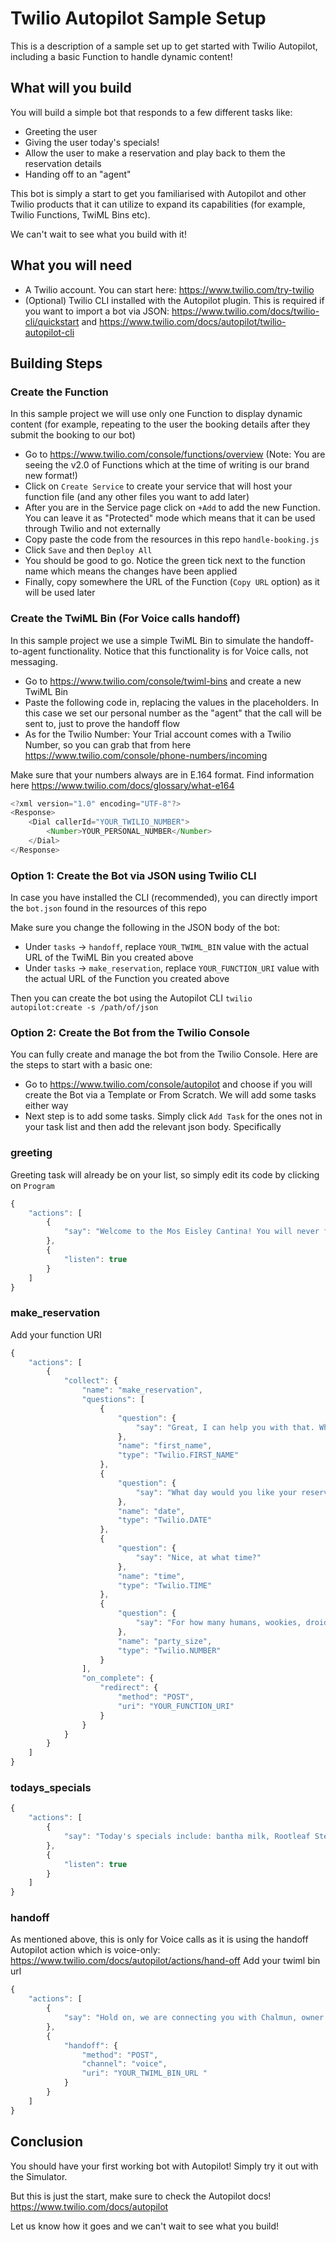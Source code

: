 # Twilio Autopilot Sample Setup
This is a description of a sample set up to get started with Twilio Autopilot, including a basic Function to handle dynamic content!

## What will you build
You will build a simple bot that responds to a few different tasks like:
* Greeting the user
* Giving the user today's specials!
* Allow the user to make a reservation and play back to them the reservation details
* Handing off to an "agent"

This bot is simply a start to get you familiarised with Autopilot and other Twilio products that it can utilize to expand its capabilities (for example, Twilio Functions, TwiML Bins etc).

We can't wait to see what you build with it!

## What you will need

* A Twilio account. You can start here: https://www.twilio.com/try-twilio
* (Optional) Twilio CLI installed with the Autopilot plugin. This is required if you want to import a bot via JSON: https://www.twilio.com/docs/twilio-cli/quickstart and https://www.twilio.com/docs/autopilot/twilio-autopilot-cli

## Building Steps

### Create the Function
In this sample project we will use only one Function to display dynamic content (for example, repeating to the user the booking details after they submit the booking to our bot)

* Go to https://www.twilio.com/console/functions/overview (Note: You are seeing the v2.0 of Functions which at the time of writing is our brand new format!)
* Click on `Create Service` to create your service that will host your function file (and any other files you want to add later)
* After you are in the Service page click on `+Add` to add the new Function. You can leave it as "Protected" mode which means that it can be used through Twilio and not externally
* Copy paste the code from the resources in this repo `handle-booking.js`
* Click `Save` and then `Deploy All`
* You should be good to go. Notice the green tick next to the function name which means the changes have been applied
* Finally, copy somewhere the URL of the Function (`Copy URL` option) as it will be used later

### Create the TwiML Bin (For Voice calls handoff)
In this sample project we use a simple TwiML Bin to simulate the handoff-to-agent functionality. Notice that this functionality is for Voice calls, not messaging.

* Go to https://www.twilio.com/console/twiml-bins and create a new TwiML Bin
* Paste the following code in, replacing the values in the placeholders. In this case we set our personal number as the "agent" that the call will be sent to, just to prove the handoff flow
* As for the Twilio Number: Your Trial account comes with a Twilio Number, so you can grab that from here https://www.twilio.com/console/phone-numbers/incoming

Make sure that your numbers always are in E.164 format. Find information here https://www.twilio.com/docs/glossary/what-e164
```js
<?xml version="1.0" encoding="UTF-8"?>
<Response>
    <Dial callerId="YOUR_TWILIO_NUMBER">
        <Number>YOUR_PERSONAL_NUMBER</Number>
    </Dial>
</Response>
```

###  Option 1: Create the Bot via JSON using Twilio CLI
In case you have installed the CLI (recommended), you can directly import the `bot.json` found in the resources of this repo

Make sure you change the following in the JSON body of the bot:
* Under `tasks` -> `handoff`, replace `YOUR_TWIML_BIN` value with the actual URL of the TwiML Bin you created above
* Under `tasks` -> `make_reservation`, replace `YOUR_FUNCTION_URI` value with the actual URL of the Function you created above

Then you can create the bot using the Autopilot CLI
`twilio autopilot:create -s /path/of/json`

### Option 2: Create the Bot from the Twilio Console
You can fully create and manage the bot from the Twilio Console. Here are the steps to start with a basic one:

* Go to https://www.twilio.com/console/autopilot and choose if you will create the Bot via a Template or From Scratch. We will add some tasks either way
* Next step is to add some tasks. Simply click `Add Task` for the ones not in your task list and then add the relevant json body. Specifically

### greeting
Greeting task will already be on your list, so simply edit its code by clicking on `Program`

```js
{
	"actions": [
		{
			"say": "Welcome to the Mos Eisley Cantina! You will never find a more wretched hive of scum and villainy. I can provide you today’s specials, connect you with a host, or help you make a reservation."
		},
		{
			"listen": true
		}
	]
}
```

### make_reservation

Add your function URI
```js
{
	"actions": [
		{
			"collect": {
				"name": "make_reservation",
				"questions": [
					{
						"question": {
							"say": "Great, I can help you with that. What's your first name?"
						},
						"name": "first_name",
						"type": "Twilio.FIRST_NAME"
					},
					{
						"question": {
							"say": "What day would you like your reservation for?"
						},
						"name": "date",
						"type": "Twilio.DATE"
					},
					{
						"question": {
							"say": "Nice, at what time?"
						},
						"name": "time",
						"type": "Twilio.TIME"
					},
					{
						"question": {
							"say": "For how many humans, wookies, droids, jawas, ewoks, life forms?"
						},
						"name": "party_size",
						"type": "Twilio.NUMBER"
					}
				],
				"on_complete": {
					"redirect": {
						"method": "POST",
						"uri": "YOUR_FUNCTION_URI"
					}
				}
			}
		}
	]
}
```

### todays_specials

```js
{
	"actions": [
		{
			"say": "Today's specials include: bantha milk, Rootleaf Stew (made from yarum seeds, mushroom spores, galla seeds, and sohli bark on Dagobah), Spice Runner Hard Cider, Klatooine Paddy Frogs, Levitating Shuura (sweet and juicy fruit native to the planet Naboo), jawa juice, and the Cantina Special "
		},
		{
			"listen": true
		}
	]
}
```

### handoff 

As mentioned above, this is only for Voice calls as it is using the handoff Autopilot action which is voice-only: https://www.twilio.com/docs/autopilot/actions/hand-off
Add your twiml bin url
```js
{
	"actions": [
		{
			"say": "Hold on, we are connecting you with Chalmun, owner of the Cantina"
		},
		{
			"handoff": {
				"method": "POST",
				"channel": "voice",
				"uri": "YOUR_TWIML_BIN_URL "
			}
		}
	]
}
```

## Conclusion
You should have your first working bot with Autopilot! Simply try it out with the Simulator.

But this is just the start, make sure to check the Autopilot docs! https://www.twilio.com/docs/autopilot

Let us know how it goes and we can't wait to see what you build!
